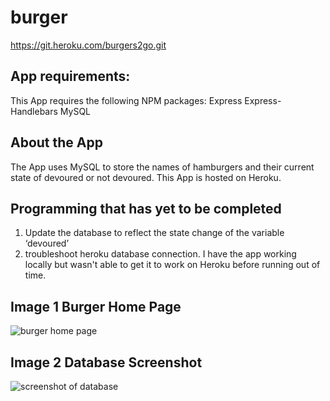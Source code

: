 # burger
https://git.heroku.com/burgers2go.git
 ## App requirements:
This App requires the following NPM packages:
Express
Express-Handlebars
MySQL
## About the App
The App uses MySQL to store the names of hamburgers and their current state of devoured or not devoured.
This App is hosted on Heroku.
## Programming that has yet to be completed

1.	Update the database to reflect the state change of the variable ‘devoured’
2. troubleshoot heroku database connection. I have the app working locally but wasn't able to get it to work on Heroku before running out of time.


## Image 1 Burger Home Page
![burger home page](./assets/img/screenshot.jpg)


## Image 2 Database Screenshot
![screenshot of database](./assets/img/databaseScreenshot.jpg)
